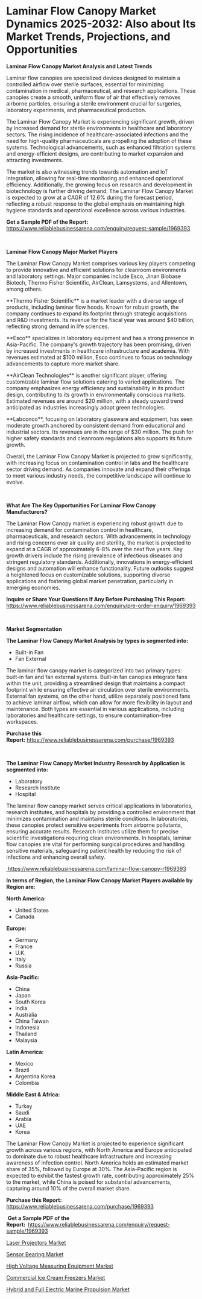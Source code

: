 <p><h1>Laminar Flow Canopy Market Dynamics 2025-2032: Also about Its Market Trends, Projections, and Opportunities</h1></p><p><strong>Laminar Flow Canopy Market Analysis and Latest Trends</strong></p>
<p><p>Laminar flow canopies are specialized devices designed to maintain a controlled airflow over sterile surfaces, essential for minimizing contamination in medical, pharmaceutical, and research applications. These canopies create a smooth, uniform flow of air that effectively removes airborne particles, ensuring a sterile environment crucial for surgeries, laboratory experiments, and pharmaceutical production.</p><p>The Laminar Flow Canopy Market is experiencing significant growth, driven by increased demand for sterile environments in healthcare and laboratory sectors. The rising incidence of healthcare-associated infections and the need for high-quality pharmaceuticals are propelling the adoption of these systems. Technological advancements, such as enhanced filtration systems and energy-efficient designs, are contributing to market expansion and attracting investments.</p><p>The market is also witnessing trends towards automation and IoT integration, allowing for real-time monitoring and enhanced operational efficiency. Additionally, the growing focus on research and development in biotechnology is further driving demand. The Laminar Flow Canopy Market is expected to grow at a CAGR of 12.6% during the forecast period, reflecting a robust response to the global emphasis on maintaining high hygiene standards and operational excellence across various industries.</p></p>
<p><strong>Get a Sample PDF of the Report:&nbsp;</strong> <a href="https://www.reliablebusinessarena.com/enquiry/request-sample/1969393?utm_campaign=1891&utm_medium=2&utm_source=Github&utm_content=ia&utm_term=10042025&utm_id=laminar-flow-canopy">https://www.reliablebusinessarena.com/enquiry/request-sample/1969393</a></p>
<p>&nbsp;</p>
<p><strong>Laminar Flow Canopy Major Market Players</strong></p>
<p><p>The Laminar Flow Canopy Market comprises various key players competing to provide innovative and efficient solutions for cleanroom environments and laboratory settings. Major companies include Esco, Jinan Biobase Biotech, Thermo Fisher Scientific, AirClean, Lamsystems, and Allentown, among others.</p><p>**Thermo Fisher Scientific** is a market leader with a diverse range of products, including laminar flow hoods. Known for robust growth, the company continues to expand its footprint through strategic acquisitions and R&D investments. Its revenue for the fiscal year was around $40 billion, reflecting strong demand in life sciences.</p><p>**Esco** specializes in laboratory equipment and has a strong presence in Asia-Pacific. The company's growth trajectory has been promising, driven by increased investments in healthcare infrastructure and academia. With revenues estimated at $100 million, Esco continues to focus on technology advancements to capture more market share.</p><p>**AirClean Technologies** is another significant player, offering customizable laminar flow solutions catering to varied applications. The company emphasizes energy efficiency and sustainability in its product design, contributing to its growth in environmentally conscious markets. Estimated revenues are around $20 million, with a steady upward trend anticipated as industries increasingly adopt green technologies.</p><p>**Labconco**, focusing on laboratory glassware and equipment, has seen moderate growth anchored by consistent demand from educational and industrial sectors. Its revenues are in the range of $30 million. The push for higher safety standards and cleanroom regulations also supports its future growth.</p><p>Overall, the Laminar Flow Canopy Market is projected to grow significantly, with increasing focus on contamination control in labs and the healthcare sector driving demand. As companies innovate and expand their offerings to meet various industry needs, the competitive landscape will continue to evolve.</p></p>
<p>&nbsp;</p>
<p><strong>What Are The Key Opportunities For Laminar Flow Canopy Manufacturers?</strong></p>
<p><p>The Laminar Flow Canopy market is experiencing robust growth due to increasing demand for contamination control in healthcare, pharmaceuticals, and research sectors. With advancements in technology and rising concerns over air quality and sterility, the market is projected to expand at a CAGR of approximately 6-8% over the next five years. Key growth drivers include the rising prevalence of infectious diseases and stringent regulatory standards. Additionally, innovations in energy-efficient designs and automation will enhance functionality. Future outlooks suggest a heightened focus on customizable solutions, supporting diverse applications and fostering global market penetration, particularly in emerging economies.</p></p>
<p><strong>Inquire or Share Your Questions If Any Before Purchasing This Report:</strong> <a href="https://www.reliablebusinessarena.com/enquiry/pre-order-enquiry/1969393?utm_campaign=1891&utm_medium=2&utm_source=Github&utm_content=ia&utm_term=10042025&utm_id=laminar-flow-canopy">https://www.reliablebusinessarena.com/enquiry/pre-order-enquiry/1969393</a></p>
<p>&nbsp;</p>
<p><strong>Market Segmentation</strong></p>
<p><strong>The Laminar Flow Canopy Market Analysis by types is segmented into:</strong></p>
<p><ul><li>Built-in Fan</li><li>Fan External</li></ul></p>
<p><p>The laminar flow canopy market is categorized into two primary types: built-in fan and fan external systems. Built-in fan canopies integrate fans within the unit, providing a streamlined design that maintains a compact footprint while ensuring effective air circulation over sterile environments. External fan systems, on the other hand, utilize separately positioned fans to achieve laminar airflow, which can allow for more flexibility in layout and maintenance. Both types are essential in various applications, including laboratories and healthcare settings, to ensure contamination-free workspaces.</p></p>
<p><strong>Purchase this Report:&nbsp;</strong><a href="https://www.reliablebusinessarena.com/purchase/1969393?utm_campaign=1891&utm_medium=2&utm_source=Github&utm_content=ia&utm_term=10042025&utm_id=laminar-flow-canopy">https://www.reliablebusinessarena.com/purchase/1969393</a></p>
<p>&nbsp;</p>
<p><strong>The Laminar Flow Canopy Market Industry Research by Application is segmented into:</strong></p>
<p><ul><li>Laboratory</li><li>Research Institute</li><li>Hospital</li></ul></p>
<p><p>The laminar flow canopy market serves critical applications in laboratories, research institutes, and hospitals by providing a controlled environment that minimizes contamination and maintains sterile conditions. In laboratories, these canopies protect sensitive experiments from airborne pollutants, ensuring accurate results. Research institutes utilize them for precise scientific investigations requiring clean environments. In hospitals, laminar flow canopies are vital for performing surgical procedures and handling sensitive materials, safeguarding patient health by reducing the risk of infections and enhancing overall safety.</p></p>
<p><a href="https://www.reliablebusinessarena.com/laminar-flow-canopy-r1969393?utm_campaign=1891&utm_medium=2&utm_source=Github&utm_content=ia&utm_term=10042025&utm_id=laminar-flow-canopy">&nbsp;https://www.reliablebusinessarena.com/laminar-flow-canopy-r1969393</a></p>
<p><strong>In terms of Region, the Laminar Flow Canopy Market Players available by Region are:</strong></p>
<p>
    <p> <strong> North America: </strong>
        <ul>
            <li>United States</li>
            <li>Canada</li>
        </ul>
        </p> 
    <p> <strong> Europe: </strong>
        <ul>
            <li>Germany</li>
            <li>France</li>
            <li>U.K.</li>
            <li>Italy</li>
            <li>Russia</li>
        </ul>
        </p> 
    <p> <strong> Asia-Pacific: </strong>
        <ul>
            <li>China</li>
            <li>Japan</li>
            <li>South Korea</li>
            <li>India</li>
            <li>Australia</li>
            <li>China Taiwan</li>
            <li>Indonesia</li>
            <li>Thailand</li>
            <li>Malaysia</li>
        </ul>
        </p> 
    <p> <strong> Latin America: </strong>
        <ul>
            <li>Mexico</li>
            <li>Brazil</li>
            <li>Argentina Korea</li>
            <li>Colombia</li>
        </ul>
        </p> 
    <p> <strong> Middle East & Africa: </strong>
        <ul>
            <li>Turkey</li>
            <li>Saudi</li>
            <li>Arabia</li>
            <li>UAE</li>
            <li>Korea</li>
        </ul>
    </p>
    </p>
<p><p>The Laminar Flow Canopy Market is projected to experience significant growth across various regions, with North America and Europe anticipated to dominate due to robust healthcare infrastructure and increasing awareness of infection control. North America holds an estimated market share of 35%, followed by Europe at 30%. The Asia-Pacific region is expected to exhibit the fastest growth rate, contributing approximately 25% to the market, while China is poised for substantial advancements, capturing around 10% of the overall market share.</p></p>
<p><strong>Purchase this Report: </strong><a href="https://www.reliablebusinessarena.com/purchase/1969393?utm_campaign=1891&utm_medium=2&utm_source=Github&utm_content=ia&utm_term=10042025&utm_id=laminar-flow-canopy">https://www.reliablebusinessarena.com/purchase/1969393</a></p>
<p>&nbsp;<strong>Get a Sample PDF of the Report:&nbsp;&nbsp;</strong><a href="https://www.reliablebusinessarena.com/enquiry/request-sample/1969393?utm_campaign=1891&utm_medium=2&utm_source=Github&utm_content=ia&utm_term=10042025&utm_id=laminar-flow-canopy">https://www.reliablebusinessarena.com/enquiry/request-sample/1969393</a></p>
<p><strong></strong></p>
<p><p><a href="https://github.com/kaddahblejc/Market-Research-Report-List-1/blob/main/laser-projectors-market.md?utm_campaign=1891&utm_medium=2&utm_source=Github&utm_content=ia&utm_term=10042025&utm_id=laminar-flow-canopy">Laser Projectors Market</a></p><p><a href="https://github.com/leijavaagexo/Market-Research-Report-List-1/blob/main/sensor-bearing-market.md?utm_campaign=1891&utm_medium=2&utm_source=Github&utm_content=ia&utm_term=10042025&utm_id=laminar-flow-canopy">Sensor Bearing Market</a></p><p><a href="https://github.com/wakerizaak8g/Market-Research-Report-List-1/blob/main/high-voltage-measuring-equipment-market.md?utm_campaign=1891&utm_medium=2&utm_source=Github&utm_content=ia&utm_term=10042025&utm_id=laminar-flow-canopy">High Voltage Measuring Equipment Market</a></p><p><a href="https://github.com/pidlisseas/Market-Research-Report-List-1/blob/main/commercial-ice-cream-freezers-market.md?utm_campaign=1891&utm_medium=2&utm_source=Github&utm_content=ia&utm_term=10042025&utm_id=laminar-flow-canopy">Commercial Ice Cream Freezers Market</a></p><p><a href="https://github.com/tanckfelli84/Market-Research-Report-List-1/blob/main/hybrid-and-full-electric-marine-propulsion-market.md?utm_campaign=1891&utm_medium=2&utm_source=Github&utm_content=ia&utm_term=10042025&utm_id=laminar-flow-canopy">Hybrid and Full Electric Marine Propulsion Market</a></p></p>